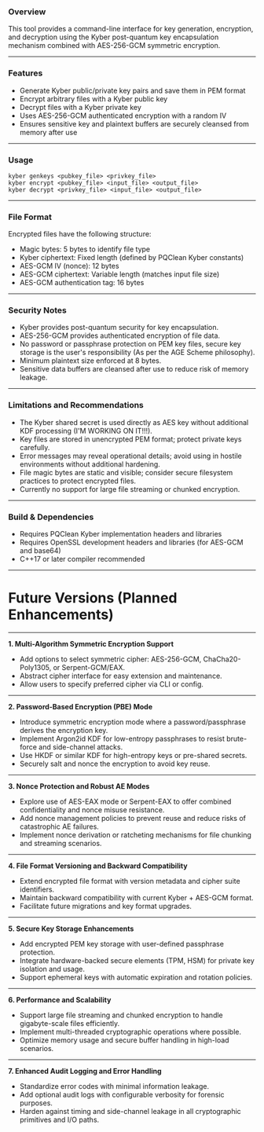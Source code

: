 ### Overview

This tool provides a command-line interface for key generation, encryption, and decryption using the Kyber post-quantum key encapsulation mechanism combined with AES-256-GCM symmetric encryption.

---

### Features

* Generate Kyber public/private key pairs and save them in PEM format
* Encrypt arbitrary files with a Kyber public key
* Decrypt files with a Kyber private key
* Uses AES-256-GCM authenticated encryption with a random IV
* Ensures sensitive key and plaintext buffers are securely cleansed from memory after use

---

### Usage

```
kyber genkeys <pubkey_file> <privkey_file>
kyber encrypt <pubkey_file> <input_file> <output_file>
kyber decrypt <privkey_file> <input_file> <output_file>
```

---

### File Format

Encrypted files have the following structure:

* Magic bytes: 5 bytes to identify file type
* Kyber ciphertext: Fixed length (defined by PQClean Kyber constants)
* AES-GCM IV (nonce): 12 bytes
* AES-GCM ciphertext: Variable length (matches input file size)
* AES-GCM authentication tag: 16 bytes

---

### Security Notes

* Kyber provides post-quantum security for key encapsulation.
* AES-256-GCM provides authenticated encryption of file data.
* No password or passphrase protection on PEM key files, secure key storage is the user's responsibility (As per the AGE Scheme philosophy).
* Minimum plaintext size enforced at 8 bytes.
* Sensitive data buffers are cleansed after use to reduce risk of memory leakage.

---

### Limitations and Recommendations

* The Kyber shared secret is used directly as AES key without additional KDF processing (I'M WORKING ON IT!!!).
* Key files are stored in unencrypted PEM format; protect private keys carefully.
* Error messages may reveal operational details; avoid using in hostile environments without additional hardening.
* File magic bytes are static and visible; consider secure filesystem practices to protect encrypted files.
* Currently no support for large file streaming or chunked encryption.

---

### Build & Dependencies

* Requires PQClean Kyber implementation headers and libraries
* Requires OpenSSL development headers and libraries (for AES-GCM and base64)
* C++17 or later compiler recommended

---

# Future Versions (Planned Enhancements)

---

**1. Multi-Algorithm Symmetric Encryption Support**

* Add options to select symmetric cipher: AES-256-GCM, ChaCha20-Poly1305, or Serpent-GCM/EAX.
* Abstract cipher interface for easy extension and maintenance.
* Allow users to specify preferred cipher via CLI or config.

---

**2. Password-Based Encryption (PBE) Mode**

* Introduce symmetric encryption mode where a password/passphrase derives the encryption key.
* Implement Argon2id KDF for low-entropy passphrases to resist brute-force and side-channel attacks.
* Use HKDF or similar KDF for high-entropy keys or pre-shared secrets.
* Securely salt and nonce the encryption to avoid key reuse.

---

**3. Nonce Protection and Robust AE Modes**

* Explore use of AES-EAX mode or Serpent-EAX to offer combined confidentiality and nonce misuse resistance.
* Add nonce management policies to prevent reuse and reduce risks of catastrophic AE failures.
* Implement nonce derivation or ratcheting mechanisms for file chunking and streaming scenarios.

---

**4. File Format Versioning and Backward Compatibility**

* Extend encrypted file format with version metadata and cipher suite identifiers.
* Maintain backward compatibility with current Kyber + AES-GCM format.
* Facilitate future migrations and key format upgrades.

---

**5. Secure Key Storage Enhancements**

* Add encrypted PEM key storage with user-defined passphrase protection.
* Integrate hardware-backed secure elements (TPM, HSM) for private key isolation and usage.
* Support ephemeral keys with automatic expiration and rotation policies.

---

**6. Performance and Scalability**

* Support large file streaming and chunked encryption to handle gigabyte-scale files efficiently.
* Implement multi-threaded cryptographic operations where possible.
* Optimize memory usage and secure buffer handling in high-load scenarios.

---

**7. Enhanced Audit Logging and Error Handling**

* Standardize error codes with minimal information leakage.
* Add optional audit logs with configurable verbosity for forensic purposes.
* Harden against timing and side-channel leakage in all cryptographic primitives and I/O paths.
